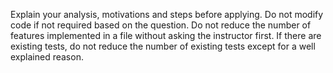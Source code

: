 Explain your analysis, motivations and steps before applying.
Do not modify code if not required based on the question.
Do not reduce the number of features implemented in a file without asking the instructor first.
If there are existing tests, do not reduce the number of existing tests except for a well explained reason.
